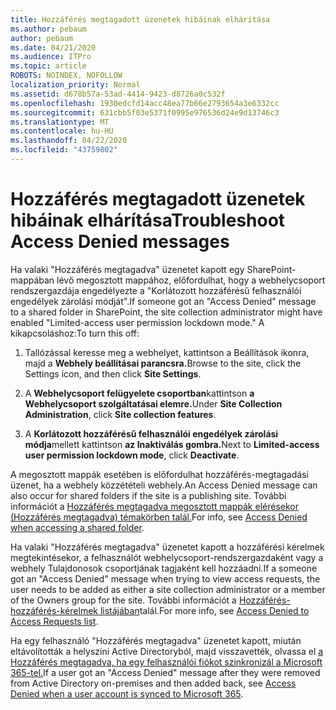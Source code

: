 ```yaml
---
title: Hozzáférés megtagadott üzenetek hibáinak elhárítása
ms.author: pebaum
author: pebaum
ms.date: 04/21/2020
ms.audience: ITPro
ms.topic: article
ROBOTS: NOINDEX, NOFOLLOW
localization_priority: Normal
ms.assetid: d678b57a-53ad-4414-9423-d8726a0c532f
ms.openlocfilehash: 1930edcfd14acc48ea77b66e2793654a3e6332cc
ms.sourcegitcommit: 631cbb5f03e5371f0995e976536d24e9d13746c3
ms.translationtype: MT
ms.contentlocale: hu-HU
ms.lasthandoff: 04/22/2020
ms.locfileid: "43759802"
---
```

# <a name="troubleshoot-access-denied-messages"></a><span data-ttu-id="6d7b1-102">Hozzáférés megtagadott üzenetek hibáinak elhárítása</span><span class="sxs-lookup"><span data-stu-id="6d7b1-102">Troubleshoot Access Denied messages</span></span>

<span data-ttu-id="6d7b1-103">Ha valaki "Hozzáférés megtagadva" üzenetet kapott egy SharePoint-mappában lévő megosztott mappához, előfordulhat, hogy a webhelycsoport rendszergazdája engedélyezte a "Korlátozott hozzáférésű felhasználói engedélyek zárolási módját".</span><span class="sxs-lookup"><span data-stu-id="6d7b1-103">If someone got an "Access Denied" message to a shared folder in SharePoint, the site collection administrator might have enabled "Limited-access user permission lockdown mode."</span></span> <span data-ttu-id="6d7b1-104">A kikapcsoláshoz:</span><span class="sxs-lookup"><span data-stu-id="6d7b1-104">To turn this off:</span></span> 
  
1. <span data-ttu-id="6d7b1-105">Tallózással keresse meg a webhelyet, kattintson a Beállítások ikonra, majd a **Webhely beállításai parancsra.**</span><span class="sxs-lookup"><span data-stu-id="6d7b1-105">Browse to the site, click the Settings icon, and then click **Site Settings**.</span></span>
    
2. <span data-ttu-id="6d7b1-106">A **Webhelycsoport felügyelete csoportban**kattintson **a Webhelycsoport szolgáltatásai elemre.**</span><span class="sxs-lookup"><span data-stu-id="6d7b1-106">Under **Site Collection Administration**, click **Site collection features**.</span></span>
    
3. <span data-ttu-id="6d7b1-107">A **Korlátozott hozzáférésű felhasználói engedélyek zárolási módja**mellett kattintson **az Inaktiválás gombra.**</span><span class="sxs-lookup"><span data-stu-id="6d7b1-107">Next to **Limited-access user permission lockdown mode**, click **Deactivate**.</span></span>
    
<span data-ttu-id="6d7b1-108">A megosztott mappák esetében is előfordulhat hozzáférés-megtagadási üzenet, ha a webhely közzétételi webhely.</span><span class="sxs-lookup"><span data-stu-id="6d7b1-108">An Access Denied message can also occur for shared folders if the site is a publishing site.</span></span> <span data-ttu-id="6d7b1-109">További információt a [Hozzáférés megtagadva megosztott mappák elérésekor (Hozzáférés megtagadva) témakörben talál.](https://go.microsoft.com/fwlink/?linkid=2004317)</span><span class="sxs-lookup"><span data-stu-id="6d7b1-109">For info, see [Access Denied when accessing a shared folder](https://go.microsoft.com/fwlink/?linkid=2004317).</span></span>
  
<span data-ttu-id="6d7b1-110">Ha valaki "Hozzáférés megtagadva" üzenetet kapott a hozzáférési kérelmek megtekintésekor, a felhasználót webhelycsoport-rendszergazdaként vagy a webhely Tulajdonosok csoportjának tagjaként kell hozzáadni.</span><span class="sxs-lookup"><span data-stu-id="6d7b1-110">If a someone got an "Access Denied" message when trying to view access requests, the user needs to be added as either a site collection administrator or a member of the Owners group for the site.</span></span> <span data-ttu-id="6d7b1-111">További információt a [Hozzáférés-hozzáférés-kérelmek listájában](https://go.microsoft.com/fwlink/?linkid=2004220)talál.</span><span class="sxs-lookup"><span data-stu-id="6d7b1-111">For more info, see [Access Denied to Access Requests list](https://go.microsoft.com/fwlink/?linkid=2004220).</span></span>
  
<span data-ttu-id="6d7b1-112">Ha egy felhasználó "Hozzáférés megtagadva" üzenetet kapott, miután eltávolították a helyszíni Active Directoryból, majd visszavették, olvassa el [a Hozzáférés megtagadva, ha egy felhasználói fiókot szinkronizál a Microsoft 365-tel.](https://go.microsoft.com/fwlink/?linkid=2004318)</span><span class="sxs-lookup"><span data-stu-id="6d7b1-112">If a user got an "Access Denied" message after they were removed from Active Directory on-premises and then added back, see [Access Denied when a user account is synced to Microsoft 365](https://go.microsoft.com/fwlink/?linkid=2004318).</span></span>
  

